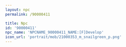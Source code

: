 ```yaml
---
layout: npc
permalink: /90000411

title: Npc
id: '90000411'
npc_name: 'NPCNAME_90000411_NAME:[F]Develop'
icon_url: 'portrait/mob/21000353_m_snailgreen_p.png'
---
```

